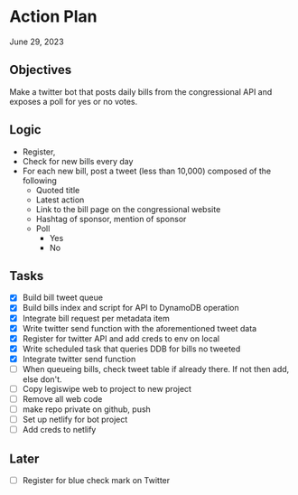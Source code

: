 # Action Plan
June 29, 2023

## Objectives
Make a twitter bot that posts daily bills from the congressional API and exposes a poll for yes or no votes.

## Logic
- Register, 
- Check for new bills every day
- For each new bill, post a tweet (less than 10,000) composed of the following
  - Quoted title
  - Latest action
  - Link to the bill page on the congressional website
  - Hashtag of sponsor, mention of sponsor
  - Poll
    - Yes
    - No

## Tasks
- [x] Build bill tweet queue
- [x] Build bills index and script for API to DynamoDB operation
- [x] Integrate bill request per metadata item
- [x] Write twitter send function with the aforementioned tweet data
- [x] Register for twitter API and add creds to env on local
- [x] Write scheduled task that queries DDB for bills no tweeted
- [x] Integrate twitter send function 
- [ ] When queueing bills, check tweet table if already there. If not then add, else don't.
- [ ] Copy legiswipe web to project to new project
- [ ] Remove all web code
- [ ] make repo private on github, push
- [ ] Set up netlify for bot project
- [ ] Add creds to netlify

## Later
- [ ] Register for blue check mark on Twitter